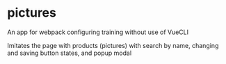 # pictures
An app for webpack configuring training without use of VueCLI

Imitates the page with products (pictures) with search by name, changing and saving button states, and popup modal
